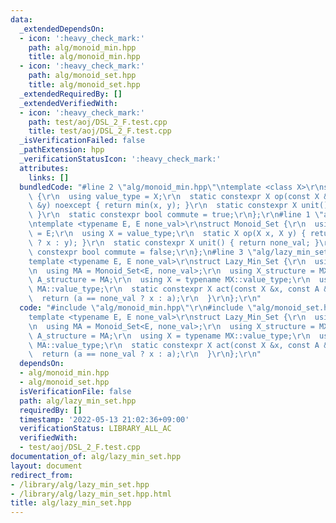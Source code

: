 ```yaml
---
data:
  _extendedDependsOn:
  - icon: ':heavy_check_mark:'
    path: alg/monoid_min.hpp
    title: alg/monoid_min.hpp
  - icon: ':heavy_check_mark:'
    path: alg/monoid_set.hpp
    title: alg/monoid_set.hpp
  _extendedRequiredBy: []
  _extendedVerifiedWith:
  - icon: ':heavy_check_mark:'
    path: test/aoj/DSL_2_F.test.cpp
    title: test/aoj/DSL_2_F.test.cpp
  _isVerificationFailed: false
  _pathExtension: hpp
  _verificationStatusIcon: ':heavy_check_mark:'
  attributes:
    links: []
  bundledCode: "#line 2 \"alg/monoid_min.hpp\"\ntemplate <class X>\r\nstruct Monoid_Min\
    \ {\r\n  using value_type = X;\r\n  static constexpr X op(const X &x, const X\
    \ &y) noexcept { return min(x, y); }\r\n  static constexpr X unit() { return numeric_limits<X>::max();\
    \ }\r\n  static constexpr bool commute = true;\r\n};\r\n#line 1 \"alg/monoid_set.hpp\"\
    \ntemplate <typename E, E none_val>\r\nstruct Monoid_Set {\r\n  using value_type\
    \ = E;\r\n  using X = value_type;\r\n  static X op(X x, X y) { return (y == none_val\
    \ ? x : y); }\r\n  static constexpr X unit() { return none_val; }\r\n  static\
    \ constexpr bool commute = false;\r\n};\n#line 3 \"alg/lazy_min_set.hpp\"\n\r\n\
    template <typename E, E none_val>\r\nstruct Lazy_Min_Set {\r\n  using MX = Monoid_Min<E>;\r\
    \n  using MA = Monoid_Set<E, none_val>;\r\n  using X_structure = MX;\r\n  using\
    \ A_structure = MA;\r\n  using X = typename MX::value_type;\r\n  using A = typename\
    \ MA::value_type;\r\n  static constexpr X act(const X &x, const A &a) {\r\n  \
    \  return (a == none_val ? x : a);\r\n  }\r\n};\r\n"
  code: "#include \"alg/monoid_min.hpp\"\r\n#include \"alg/monoid_set.hpp\"\r\n\r\n\
    template <typename E, E none_val>\r\nstruct Lazy_Min_Set {\r\n  using MX = Monoid_Min<E>;\r\
    \n  using MA = Monoid_Set<E, none_val>;\r\n  using X_structure = MX;\r\n  using\
    \ A_structure = MA;\r\n  using X = typename MX::value_type;\r\n  using A = typename\
    \ MA::value_type;\r\n  static constexpr X act(const X &x, const A &a) {\r\n  \
    \  return (a == none_val ? x : a);\r\n  }\r\n};\r\n"
  dependsOn:
  - alg/monoid_min.hpp
  - alg/monoid_set.hpp
  isVerificationFile: false
  path: alg/lazy_min_set.hpp
  requiredBy: []
  timestamp: '2022-05-13 21:02:36+09:00'
  verificationStatus: LIBRARY_ALL_AC
  verifiedWith:
  - test/aoj/DSL_2_F.test.cpp
documentation_of: alg/lazy_min_set.hpp
layout: document
redirect_from:
- /library/alg/lazy_min_set.hpp
- /library/alg/lazy_min_set.hpp.html
title: alg/lazy_min_set.hpp
---
```

